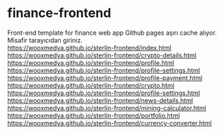 # finance-frontend
Front-end template for finance web app
Github pages aşırı cache alıyor. Misafir tarayıcıdan giriniz.  
https://wooxmedya.github.io/sterlin-frontend/index.html  
https://wooxmedya.github.io/sterlin-frontend/crypto-details.html  
https://wooxmedya.github.io/sterlin-frontend/profile.html  
https://wooxmedya.github.io/sterlin-frontend/profile-settings.html  
https://wooxmedya.github.io/sterlin-frontend/profile-payment.html  
https://wooxmedya.github.io/sterlin-frontend/crypto.html  
https://wooxmedya.github.io/sterlin-frontend/profile-settings.html  
https://wooxmedya.github.io/sterlin-frontend/news-details.html  
https://wooxmedya.github.io/sterlin-frontend/mining-calculator.html  
https://wooxmedya.github.io/sterlin-frontend/portfolio.html  
https://wooxmedya.github.io/sterlin-frontend/currency-converter.html  
